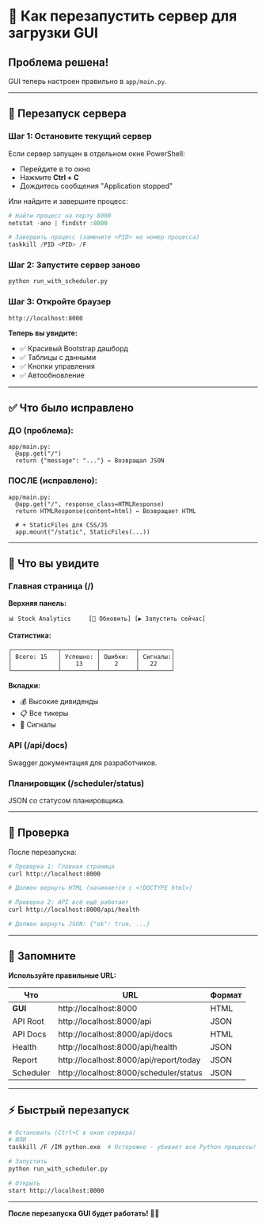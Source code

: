 # 🔄 Как перезапустить сервер для загрузки GUI

## Проблема решена!

GUI теперь настроен правильно в `app/main.py`.

---

## 🚀 Перезапуск сервера

### Шаг 1: Остановите текущий сервер

Если сервер запущен в отдельном окне PowerShell:
- Перейдите в то окно
- Нажмите **Ctrl + C**
- Дождитесь сообщения "Application stopped"

Или найдите и завершите процесс:
```powershell
# Найти процесс на порту 8000
netstat -ano | findstr :8000

# Завершить процесс (замените <PID> на номер процесса)
taskkill /PID <PID> /F
```

### Шаг 2: Запустите сервер заново

```bash
python run_with_scheduler.py
```

### Шаг 3: Откройте браузер

```
http://localhost:8000
```

**Теперь вы увидите:**
- ✅ Красивый Bootstrap дашборд
- ✅ Таблицы с данными
- ✅ Кнопки управления
- ✅ Автообновление

---

## ✅ Что было исправлено

### ДО (проблема):
```
app/main.py:
  @app.get("/")
  return {"message": "..."} ← Возвращал JSON
```

### ПОСЛЕ (исправлено):
```
app/main.py:
  @app.get("/", response_class=HTMLResponse)
  return HTMLResponse(content=html) ← Возвращает HTML
  
  # + StaticFiles для CSS/JS
  app.mount("/static", StaticFiles(...))
```

---

## 🎨 Что вы увидите

### Главная страница (/)

**Верхняя панель:**
```
📊 Stock Analytics     [🔄 Обновить] [▶️ Запустить сейчас]
```

**Статистика:**
```
┌─────────────┬──────────┬──────────┬─────────┐
│ Всего: 15   │ Успешно: │ Ошибки:  │ Сигналы:│
│             │    13    │    2     │   22    │
└─────────────┴──────────┴──────────┴─────────┘
```

**Вкладки:**
- 💰 Высокие дивиденды
- 📋 Все тикеры  
- 🚦 Сигналы

### API (/api/docs)

Swagger документация для разработчиков.

### Планировщик (/scheduler/status)

JSON со статусом планировщика.

---

## 🧪 Проверка

После перезапуска:

```bash
# Проверка 1: Главная страница
curl http://localhost:8000

# Должен вернуть HTML (начинается с <!DOCTYPE html>)
```

```bash
# Проверка 2: API всё ещё работает
curl http://localhost:8000/api/health

# Должен вернуть JSON: {"ok": true, ...}
```

---

## 📝 Запомните

**Используйте правильные URL:**

| Что | URL | Формат |
|-----|-----|--------|
| **GUI** | http://localhost:8000 | HTML |
| API Root | http://localhost:8000/api | JSON |
| API Docs | http://localhost:8000/api/docs | HTML |
| Health | http://localhost:8000/api/health | JSON |
| Report | http://localhost:8000/api/report/today | JSON |
| Scheduler | http://localhost:8000/scheduler/status | JSON |

---

## ⚡ Быстрый перезапуск

```bash
# Остановить (Ctrl+C в окне сервера)
# ИЛИ
taskkill /F /IM python.exe  # Осторожно - убивает все Python процессы!

# Запустить
python run_with_scheduler.py

# Открыть
start http://localhost:8000
```

---

**После перезапуска GUI будет работать!** 🎨✨

